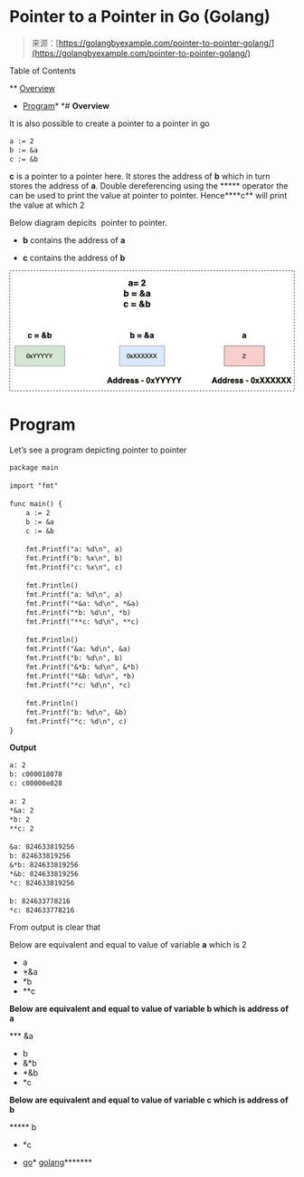 <!--yml
category: 未分类
date: 2024-10-13 06:28:51
-->

# Pointer to a Pointer in Go (Golang)

> 来源：[https://golangbyexample.com/pointer-to-pointer-golang/](https://golangbyexample.com/pointer-to-pointer-golang/)

Table of Contents

 **   [Overview](#Overview "Overview")
*   [Program](#Program "Program")*  *# **Overview**

It is also possible to create a pointer to a pointer in go

```
a := 2
b := &a
c := &b
```

**c** is a pointer to a pointer here. It stores the address of **b** which in turn stores the address of **a**. Double dereferencing using the ***** operator the can be used to print the value at pointer to pointer. Hence****c** will print the value at which 2

Below diagram depicits  pointer to pointer.

*   **b** contains the address of **a**

*   **c** contains the address of **b**

![](img/648843d5f7bbd0caf2d036d24bddb2bd.png)

# **Program**

Let’s see a program depicting pointer to pointer

```
package main

import "fmt"

func main() {
	a := 2
	b := &a
	c := &b

	fmt.Printf("a: %d\n", a)
	fmt.Printf("b: %x\n", b)
	fmt.Printf("c: %x\n", c)

	fmt.Println()
	fmt.Printf("a: %d\n", a)
	fmt.Printf("*&a: %d\n", *&a)
	fmt.Printf("*b: %d\n", *b)
	fmt.Printf("**c: %d\n", **c)

	fmt.Println()
	fmt.Printf("&a: %d\n", &a)
	fmt.Printf("b: %d\n", b)
	fmt.Printf("&*b: %d\n", &*b)
	fmt.Printf("*&b: %d\n", *b)
	fmt.Printf("*c: %d\n", *c)

	fmt.Println()
	fmt.Printf("b: %d\n", &b)
	fmt.Printf("*c: %d\n", c)
}
```

**Output**

```
a: 2
b: c000018078
c: c00000e028

a: 2
*&a: 2
*b: 2
**c: 2

&a: 824633819256
b: 824633819256
&*b: 824633819256
*&b: 824633819256
*c: 824633819256

b: 824633778216
*c: 824633778216
```

From output is clear that

Below are equivalent and equal to value of variable **a** which is 2

*   a
*   *&a
*   *b
*   **c

**Below are equivalent and equal to value of variable **b** which is address of **a****

 ***   &a
*   b
*   &*b
*   *&b
*   *c

****Below are equivalent and equal to value of variable **c** which is address of **b******

 *****   b
*   *c

*   [go](https://golangbyexample.com/tag/go/)*   [golang](https://golangbyexample.com/tag/golang/)*******